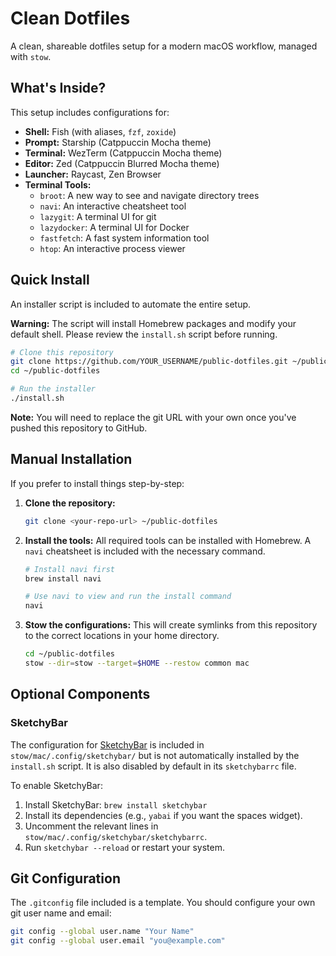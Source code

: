 # Clean Dotfiles

A clean, shareable dotfiles setup for a modern macOS workflow, managed with `stow`.

## What's Inside?

This setup includes configurations for:

- **Shell:** Fish (with aliases, `fzf`, `zoxide`)
- **Prompt:** Starship (Catppuccin Mocha theme)
- **Terminal:** WezTerm (Catppuccin Mocha theme)
- **Editor:** Zed (Catppuccin Blurred Mocha theme)
- **Launcher:** Raycast, Zen Browser
- **Terminal Tools:**
    - `broot`: A new way to see and navigate directory trees
    - `navi`: An interactive cheatsheet tool
    - `lazygit`: A terminal UI for git
    - `lazydocker`: A terminal UI for Docker
    - `fastfetch`: A fast system information tool
    - `htop`: An interactive process viewer

## Quick Install

An installer script is included to automate the entire setup.

**Warning:** The script will install Homebrew packages and modify your default shell. Please review the `install.sh` script before running.

```bash
# Clone this repository
git clone https://github.com/YOUR_USERNAME/public-dotfiles.git ~/public-dotfiles
cd ~/public-dotfiles

# Run the installer
./install.sh
```
**Note:** You will need to replace the git URL with your own once you've pushed this repository to GitHub.

## Manual Installation

If you prefer to install things step-by-step:

1.  **Clone the repository:**
    ```bash
    git clone <your-repo-url> ~/public-dotfiles
    ```

2.  **Install the tools:**
    All required tools can be installed with Homebrew. A `navi` cheatsheet is included with the necessary command.
    ```bash
    # Install navi first
    brew install navi

    # Use navi to view and run the install command
    navi
    ```

3.  **Stow the configurations:**
    This will create symlinks from this repository to the correct locations in your home directory.
    ```bash
    cd ~/public-dotfiles
    stow --dir=stow --target=$HOME --restow common mac
    ```

## Optional Components

### SketchyBar

The configuration for [SketchyBar](https://github.com/FelixKratz/SketchyBar) is included in `stow/mac/.config/sketchybar/` but is not automatically installed by the `install.sh` script. It is also disabled by default in its `sketchybarrc` file.

To enable SketchyBar:
1.  Install SketchyBar: `brew install sketchybar`
2.  Install its dependencies (e.g., `yabai` if you want the spaces widget).
3.  Uncomment the relevant lines in `stow/mac/.config/sketchybar/sketchybarrc`.
4.  Run `sketchybar --reload` or restart your system.

## Git Configuration

The `.gitconfig` file included is a template. You should configure your own git user name and email:
```bash
git config --global user.name "Your Name"
git config --global user.email "you@example.com"
```
